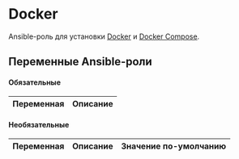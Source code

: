 # Docker

Ansible-роль для установки [Docker](https://docs.docker.com/engine/install/)
и [Docker Compose](https://docs.docker.com/compose/install/).

## Переменные Ansible-роли

#### Обязательные

| Переменная | Описание |
| --- | --- |  

#### Необязательные

| Переменная | Описание | Значение по-умолчанию |
| --- | --- | --- |
